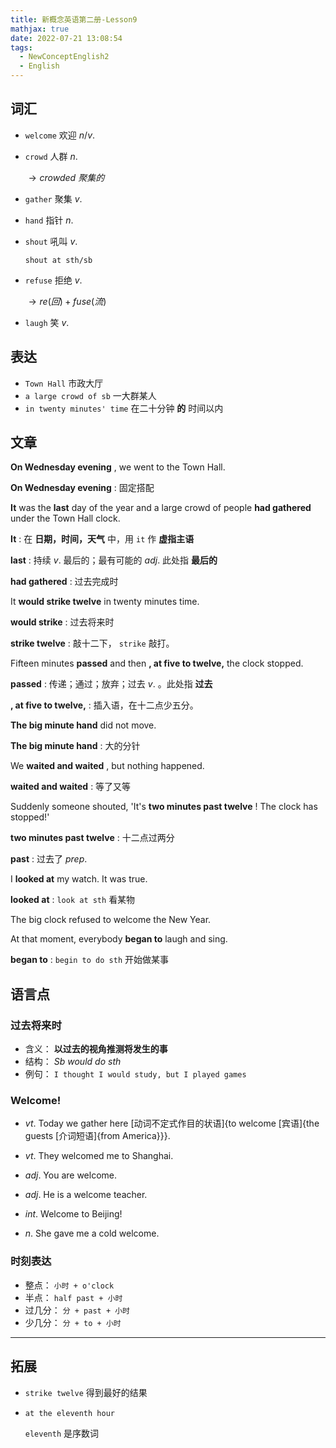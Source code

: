```yaml
---
title: 新概念英语第二册-Lesson9
mathjax: true
date: 2022-07-21 13:08:54
tags: 
  - NewConceptEnglish2
  - English
---
```


## 词汇

-  `welcome` 欢迎 $n/v.$ 

-  `crowd` 人群 $n.$ 

   $\to crowded\ 聚集的$ 

-  `gather` 聚集 $v.$ 

-  `hand` 指针 $n.$ 

-  `shout` 吼叫 $v.$ 

   `shout at sth/sb` 

-  `refuse` 拒绝 $v.$ 

   $\to re(回)+fuse(流)$ 

-  `laugh` 笑 $v.$ 

## 表达

-  `Town Hall` 市政大厅
-  `a large crowd of sb` 一大群某人
-  `in twenty minutes' time` 在二十分钟 **的** 时间以内

## 文章

 **On Wednesday evening** , we went to the Town Hall.

 **On Wednesday evening** : 固定搭配

 **It** was the **last** day of the year and a large crowd of people **had gathered** under the Town Hall clock.

 **It** : 在 **日期，时间，天气** 中，用 `it` 作 **虚指主语** 

 **last** : 持续 $v.$ 最后的；最有可能的 $adj.$ 此处指 **最后的** 

 **had gathered** : 过去完成时

It **would strike twelve** in twenty minutes time.

 **would strike** : 过去将来时

 **strike twelve** : 敲十二下， `strike` 敲打。

Fifteen minutes **passed** and then **, at five to twelve,** the clock stopped.

 **passed** : 传递；通过；放弃；过去 $v.$ 。此处指 **过去** 

 **, at five to twelve,** : 插入语，在十二点少五分。

 **The big minute hand** did not move.

 **The big minute hand** : 大的分针

We **waited and waited** , but nothing happened.

 **waited and waited** : 等了又等

Suddenly someone shouted, 'It's **two minutes past twelve** ! The clock has stopped!'

 **two minutes past twelve** : 十二点过两分

 **past** : 过去了 $prep.$ 

I **looked at** my watch. It was true.

 **looked at** :  `look at sth` 看某物

The big clock refused to welcome the New Year.

At that moment, everybody **began to** laugh and sing.

 **began to** :  `begin to do sth` 开始做某事

## 语言点

### 过去将来时

- 含义： **以过去的视角推测将发生的事** 
- 结构： $Sb\ would\ do\ sth$ 
- 例句： `I thought I would study, but I played games` 

### Welcome!

-  $vt.$ Today we gather here [动词不定式作目的状语]{to welcome [宾语]{the guests [介词短语]{from America}}}.

-  $vt.$ They welcomed me to Shanghai.

-  $adj.$ You are welcome.

-  $adj.$ He is a welcome teacher.

-  $int.$ Welcome to Beijing!

-  $n.$ She gave me a cold welcome.

### 时刻表达

- 整点： `小时 + o'clock ` 
- 半点： `half past + 小时` 
- 过几分： `分 + past + 小时` 
- 少几分： `分 + to + 小时` 

---

## 拓展

-  `strike twelve` 得到最好的结果

-  `at the eleventh hour` 

   `eleventh` 是序数词
